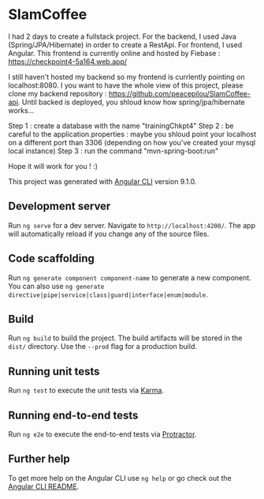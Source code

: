 # SlamCoffee

I had 2 days to create a fullstack project. For the backend, I used Java (Spring/JPA/Hibernate) in order to create a RestApi. For frontend, I used Angular.
This frontend is currently online and hosted by Fiebase : https://checkpoint4-5a164.web.app/

I still haven't hosted my backend so my frontend is currlently pointing on localhost:8080. I you want to have the whole view of this project, please clone my backend repository : https://github.com/peacepilou/SlamCoffee-api. Until backed is deployed, you shloud know how spring/jpa/hibernate works...

Step 1 : create a database with the name "trainingChkpt4"
Step 2 : be careful to the application.properties : maybe you shloud point your localhost on a different port than 3306 (depending on how you've created your mysql local instance)
Step 3 : run the command "mvn-spring-boot:run"

Hope it will work for you ! :)

This project was generated with [Angular CLI](https://github.com/angular/angular-cli) version 9.1.0.

## Development server

Run `ng serve` for a dev server. Navigate to `http://localhost:4200/`. The app will automatically reload if you change any of the source files.

## Code scaffolding

Run `ng generate component component-name` to generate a new component. You can also use `ng generate directive|pipe|service|class|guard|interface|enum|module`.

## Build

Run `ng build` to build the project. The build artifacts will be stored in the `dist/` directory. Use the `--prod` flag for a production build.

## Running unit tests

Run `ng test` to execute the unit tests via [Karma](https://karma-runner.github.io).

## Running end-to-end tests

Run `ng e2e` to execute the end-to-end tests via [Protractor](http://www.protractortest.org/).

## Further help

To get more help on the Angular CLI use `ng help` or go check out the [Angular CLI README](https://github.com/angular/angular-cli/blob/master/README.md).
